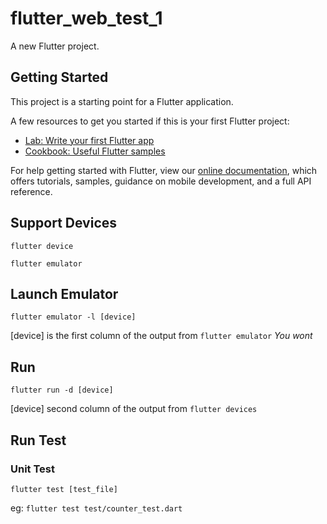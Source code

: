 # flutter_web_test_1

A new Flutter project.

## Getting Started

This project is a starting point for a Flutter application.

A few resources to get you started if this is your first Flutter project:

- [Lab: Write your first Flutter app](https://flutter.dev/docs/get-started/codelab)
- [Cookbook: Useful Flutter samples](https://flutter.dev/docs/cookbook)

For help getting started with Flutter, view our
[online documentation](https://flutter.dev/docs), which offers tutorials,
samples, guidance on mobile development, and a full API reference.

## Support Devices
`flutter device`

`flutter emulator`

## Launch Emulator
`flutter emulator -l [device]`

[device] is the first column of the output from `flutter emulator`
*You wont*

## Run
`flutter run -d [device]`

[device] second column of the output from `flutter devices`

## Run Test
### Unit Test
`flutter test [test_file]`

eg: `flutter test test/counter_test.dart`